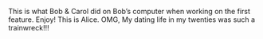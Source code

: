 This is what Bob & Carol did on Bob’s computer when working on the first feature. Enjoy! 
This is Alice. OMG, My dating life in my twenties was such a trainwreck!!!